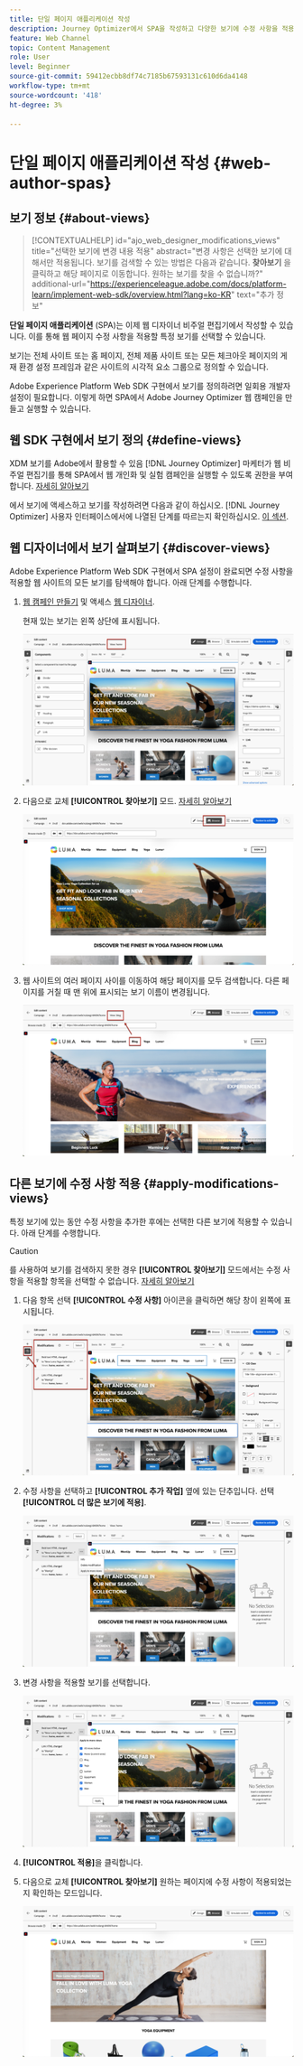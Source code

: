 ```yaml
---
title: 단일 페이지 애플리케이션 작성
description: Journey Optimizer에서 SPA을 작성하고 다양한 보기에 수정 사항을 적용하는 방법에 대해 알아봅니다
feature: Web Channel
topic: Content Management
role: User
level: Beginner
source-git-commit: 59412ecbb8df74c7185b67593131c610d6da4148
workflow-type: tm+mt
source-wordcount: '418'
ht-degree: 3%

---
```


# 단일 페이지 애플리케이션 작성 {#web-author-spas}

## 보기 정보 {#about-views}

>[!CONTEXTUALHELP]
>id="ajo_web_designer_modifications_views"
>title="선택한 보기에 변경 내용 적용"
>abstract="변경 사항은 선택한 보기에 대해서만 적용됩니다. 보기를 검색할 수 있는 방법은 다음과 같습니다. **찾아보기** 을 클릭하고 해당 페이지로 이동합니다. 원하는 보기를 찾을 수 없습니까?"
>additional-url="https://experienceleague.adobe.com/docs/platform-learn/implement-web-sdk/overview.html?lang=ko-KR" text="추가 정보"

**단일 페이지 애플리케이션** (SPA)는 이제 웹 디자이너 비주얼 편집기에서 작성할 수 있습니다. 이를 통해 웹 페이지 수정 사항을 적용할 특정 보기를 선택할 수 있습니다.

보기는 전체 사이트 또는 홈 페이지, 전체 제품 사이트 또는 모든 체크아웃 페이지의 게재 환경 설정 프레임과 같은 사이트의 시각적 요소 그룹으로 정의할 수 있습니다.

Adobe Experience Platform Web SDK 구현에서 보기를 정의하려면 일회용 개발자 설정이 필요합니다. 이렇게 하면 SPA에서 Adobe Journey Optimizer 웹 캠페인을 만들고 실행할 수 있습니다.

## 웹 SDK 구현에서 보기 정의 {#define-views}

XDM 보기를 Adobe에서 활용할 수 있음 [!DNL Journey Optimizer] 마케터가 웹 비주얼 편집기를 통해 SPA에서 웹 개인화 및 실험 캠페인을 실행할 수 있도록 권한을 부여합니다. [자세히 알아보기](web-spa-implementation.md)

에서 보기에 액세스하고 보기를 작성하려면 다음과 같이 하십시오. [!DNL Journey Optimizer] 사용자 인터페이스에서에 나열된 단계를 따르는지 확인하십시오. [이 섹션](web-spa-implementation.md#implement-xdm-views).

## 웹 디자이너에서 보기 살펴보기 {#discover-views}

Adobe Experience Platform Web SDK 구현에서 SPA 설정이 완료되면 수정 사항을 적용할 웹 사이트의 모든 보기를 탐색해야 합니다. 아래 단계를 수행합니다.

1. [웹 캠페인 만들기](create-web.md) 및 액세스 [웹 디자이너](edit-web-content.md).

   현재 있는 보기는 왼쪽 상단에 표시됩니다.

   ![](assets/web-designer-view-home.png)

1. 다음으로 교체 **[!UICONTROL 찾아보기]** 모드. [자세히 알아보기](../web/edit-web-content.md#browse-mode)

   ![](assets/web-designer-view-browse.png)

1. 웹 사이트의 여러 페이지 사이를 이동하여 해당 페이지를 모두 검색합니다. 다른 페이지를 거칠 때 맨 위에 표시되는 보기 이름이 변경됩니다.

   ![](assets/web-designer-other-view.png)

## 다른 보기에 수정 사항 적용 {#apply-modifications-views}

특정 보기에 있는 동안 수정 사항을 추가한 후에는 선택한 다른 보기에 적용할 수 있습니다. 아래 단계를 수행합니다.

>[!CAUTION]
>
>를 사용하여 보기를 검색하지 못한 경우 **[!UICONTROL 찾아보기]** 모드에서는 수정 사항을 적용할 항목을 선택할 수 없습니다. [자세히 알아보기](#discover-views)

1. 다음 항목 선택 **[!UICONTROL 수정 사항]** 아이콘을 클릭하면 해당 창이 왼쪽에 표시됩니다.

   ![](assets/web-designer-view-modifications-pane.png)

1. 수정 사항을 선택하고 **[!UICONTROL 추가 작업]** 옆에 있는 단추입니다. 선택 **[!UICONTROL 더 많은 보기에 적용]**.

   ![](assets/web-designer-modifications-more-actions.png)

1. 변경 사항을 적용할 보기를 선택합니다.

   ![](assets/web-designer-modifications-apply-to.png)

1. **[!UICONTROL 적용]**&#x200B;을 클릭합니다.

1. 다음으로 교체 **[!UICONTROL 찾아보기]** 원하는 페이지에 수정 사항이 적용되었는지 확인하는 모드입니다.

   ![](assets/web-designer-modifications-applied-view.png)
